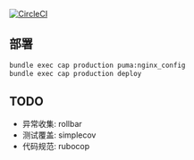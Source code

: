 [![CircleCI](https://circleci.com/gh/icbd/secretube.com/tree/master.svg?style=svg)](https://circleci.com/gh/icbd/secretube.com/tree/master)

## 部署

```bash
bundle exec cap production puma:nginx_config
bundle exec cap production deploy
```

## TODO

  - 异常收集: rollbar
  - 测试覆盖: simplecov
  - 代码规范: rubocop